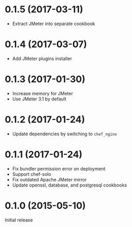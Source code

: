 # 0.1.5 (2017-03-11)

* Extract JMeter into separate cookbook

# 0.1.4 (2017-03-07)

* Add JMeter plugins installer

# 0.1.3 (2017-01-30)

* Increase memory for JMeter
* Use JMeter 3.1 by default

# 0.1.2 (2017-01-24)

* Update dependencies by switching to `chef_nginx`

# 0.1.1 (2017-01-24)

* Fix bundler permission error on deployment
* Support chef-solo
* Fix outdated Apache JMeter mirror
* Update openssl, database, and postgresql cookbooks

# 0.1.0 (2015-05-10)

Initial release

